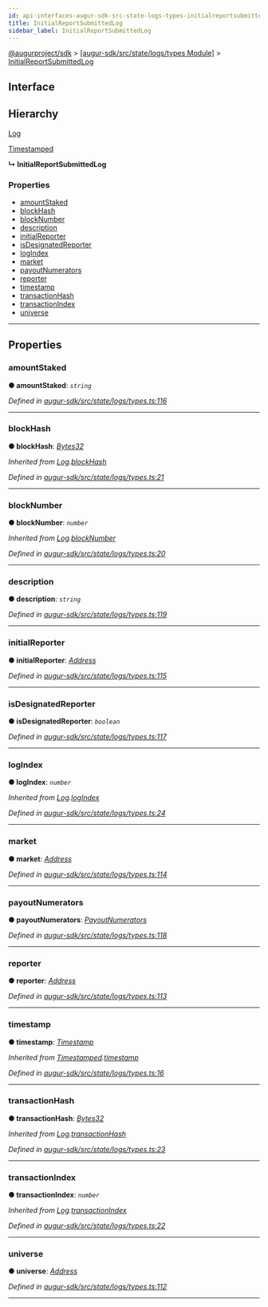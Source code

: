 ```yaml
---
id: api-interfaces-augur-sdk-src-state-logs-types-initialreportsubmittedlog
title: InitialReportSubmittedLog
sidebar_label: InitialReportSubmittedLog
---
```


[@augurproject/sdk](api-readme.md) > [[augur-sdk/src/state/logs/types Module]](api-modules-augur-sdk-src-state-logs-types-module.md) > [InitialReportSubmittedLog](api-interfaces-augur-sdk-src-state-logs-types-initialreportsubmittedlog.md)

## Interface

## Hierarchy

 [Log](api-interfaces-augur-sdk-src-state-logs-types-log.md)

 [Timestamped](api-interfaces-augur-sdk-src-state-logs-types-timestamped.md)

**↳ InitialReportSubmittedLog**

### Properties

* [amountStaked](api-interfaces-augur-sdk-src-state-logs-types-initialreportsubmittedlog.md#amountstaked)
* [blockHash](api-interfaces-augur-sdk-src-state-logs-types-initialreportsubmittedlog.md#blockhash)
* [blockNumber](api-interfaces-augur-sdk-src-state-logs-types-initialreportsubmittedlog.md#blocknumber)
* [description](api-interfaces-augur-sdk-src-state-logs-types-initialreportsubmittedlog.md#description)
* [initialReporter](api-interfaces-augur-sdk-src-state-logs-types-initialreportsubmittedlog.md#initialreporter)
* [isDesignatedReporter](api-interfaces-augur-sdk-src-state-logs-types-initialreportsubmittedlog.md#isdesignatedreporter)
* [logIndex](api-interfaces-augur-sdk-src-state-logs-types-initialreportsubmittedlog.md#logindex)
* [market](api-interfaces-augur-sdk-src-state-logs-types-initialreportsubmittedlog.md#market)
* [payoutNumerators](api-interfaces-augur-sdk-src-state-logs-types-initialreportsubmittedlog.md#payoutnumerators)
* [reporter](api-interfaces-augur-sdk-src-state-logs-types-initialreportsubmittedlog.md#reporter)
* [timestamp](api-interfaces-augur-sdk-src-state-logs-types-initialreportsubmittedlog.md#timestamp)
* [transactionHash](api-interfaces-augur-sdk-src-state-logs-types-initialreportsubmittedlog.md#transactionhash)
* [transactionIndex](api-interfaces-augur-sdk-src-state-logs-types-initialreportsubmittedlog.md#transactionindex)
* [universe](api-interfaces-augur-sdk-src-state-logs-types-initialreportsubmittedlog.md#universe)

---

## Properties

<a id="amountstaked"></a>

###  amountStaked

**● amountStaked**: *`string`*

*Defined in [augur-sdk/src/state/logs/types.ts:116](https://github.com/AugurProject/augur/blob/1e1466f1d3/packages/augur-sdk/src/state/logs/types.ts#L116)*

___
<a id="blockhash"></a>

###  blockHash

**● blockHash**: *[Bytes32](api-modules-augur-sdk-src-state-logs-types-module.md#bytes32)*

*Inherited from [Log](api-interfaces-augur-sdk-src-state-logs-types-log.md).[blockHash](api-interfaces-augur-sdk-src-state-logs-types-log.md#blockhash)*

*Defined in [augur-sdk/src/state/logs/types.ts:21](https://github.com/AugurProject/augur/blob/1e1466f1d3/packages/augur-sdk/src/state/logs/types.ts#L21)*

___
<a id="blocknumber"></a>

###  blockNumber

**● blockNumber**: *`number`*

*Inherited from [Log](api-interfaces-augur-sdk-src-state-logs-types-log.md).[blockNumber](api-interfaces-augur-sdk-src-state-logs-types-log.md#blocknumber)*

*Defined in [augur-sdk/src/state/logs/types.ts:20](https://github.com/AugurProject/augur/blob/1e1466f1d3/packages/augur-sdk/src/state/logs/types.ts#L20)*

___
<a id="description"></a>

###  description

**● description**: *`string`*

*Defined in [augur-sdk/src/state/logs/types.ts:119](https://github.com/AugurProject/augur/blob/1e1466f1d3/packages/augur-sdk/src/state/logs/types.ts#L119)*

___
<a id="initialreporter"></a>

###  initialReporter

**● initialReporter**: *[Address](api-modules-augur-sdk-src-state-logs-types-module.md#address)*

*Defined in [augur-sdk/src/state/logs/types.ts:115](https://github.com/AugurProject/augur/blob/1e1466f1d3/packages/augur-sdk/src/state/logs/types.ts#L115)*

___
<a id="isdesignatedreporter"></a>

###  isDesignatedReporter

**● isDesignatedReporter**: *`boolean`*

*Defined in [augur-sdk/src/state/logs/types.ts:117](https://github.com/AugurProject/augur/blob/1e1466f1d3/packages/augur-sdk/src/state/logs/types.ts#L117)*

___
<a id="logindex"></a>

###  logIndex

**● logIndex**: *`number`*

*Inherited from [Log](api-interfaces-augur-sdk-src-state-logs-types-log.md).[logIndex](api-interfaces-augur-sdk-src-state-logs-types-log.md#logindex)*

*Defined in [augur-sdk/src/state/logs/types.ts:24](https://github.com/AugurProject/augur/blob/1e1466f1d3/packages/augur-sdk/src/state/logs/types.ts#L24)*

___
<a id="market"></a>

###  market

**● market**: *[Address](api-modules-augur-sdk-src-state-logs-types-module.md#address)*

*Defined in [augur-sdk/src/state/logs/types.ts:114](https://github.com/AugurProject/augur/blob/1e1466f1d3/packages/augur-sdk/src/state/logs/types.ts#L114)*

___
<a id="payoutnumerators"></a>

###  payoutNumerators

**● payoutNumerators**: *[PayoutNumerators](api-modules-augur-sdk-src-state-logs-types-module.md#payoutnumerators)*

*Defined in [augur-sdk/src/state/logs/types.ts:118](https://github.com/AugurProject/augur/blob/1e1466f1d3/packages/augur-sdk/src/state/logs/types.ts#L118)*

___
<a id="reporter"></a>

###  reporter

**● reporter**: *[Address](api-modules-augur-sdk-src-state-logs-types-module.md#address)*

*Defined in [augur-sdk/src/state/logs/types.ts:113](https://github.com/AugurProject/augur/blob/1e1466f1d3/packages/augur-sdk/src/state/logs/types.ts#L113)*

___
<a id="timestamp"></a>

###  timestamp

**● timestamp**: *[Timestamp](api-modules-augur-sdk-src-state-logs-types-module.md#timestamp)*

*Inherited from [Timestamped](api-interfaces-augur-sdk-src-state-logs-types-timestamped.md).[timestamp](api-interfaces-augur-sdk-src-state-logs-types-timestamped.md#timestamp)*

*Defined in [augur-sdk/src/state/logs/types.ts:16](https://github.com/AugurProject/augur/blob/1e1466f1d3/packages/augur-sdk/src/state/logs/types.ts#L16)*

___
<a id="transactionhash"></a>

###  transactionHash

**● transactionHash**: *[Bytes32](api-modules-augur-sdk-src-state-logs-types-module.md#bytes32)*

*Inherited from [Log](api-interfaces-augur-sdk-src-state-logs-types-log.md).[transactionHash](api-interfaces-augur-sdk-src-state-logs-types-log.md#transactionhash)*

*Defined in [augur-sdk/src/state/logs/types.ts:23](https://github.com/AugurProject/augur/blob/1e1466f1d3/packages/augur-sdk/src/state/logs/types.ts#L23)*

___
<a id="transactionindex"></a>

###  transactionIndex

**● transactionIndex**: *`number`*

*Inherited from [Log](api-interfaces-augur-sdk-src-state-logs-types-log.md).[transactionIndex](api-interfaces-augur-sdk-src-state-logs-types-log.md#transactionindex)*

*Defined in [augur-sdk/src/state/logs/types.ts:22](https://github.com/AugurProject/augur/blob/1e1466f1d3/packages/augur-sdk/src/state/logs/types.ts#L22)*

___
<a id="universe"></a>

###  universe

**● universe**: *[Address](api-modules-augur-sdk-src-state-logs-types-module.md#address)*

*Defined in [augur-sdk/src/state/logs/types.ts:112](https://github.com/AugurProject/augur/blob/1e1466f1d3/packages/augur-sdk/src/state/logs/types.ts#L112)*

___

